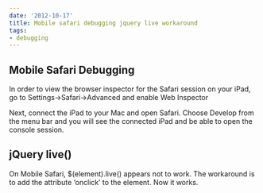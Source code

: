 ```yaml
---
date: '2012-10-17'
title: Mobile safari debugging jquery live workaround
tags: 
- debugging
---
```

<h2>Mobile Safari Debugging</h2>

<p>In order to view the browser inspector for the Safari session on your iPad, go to Settings-&gt;Safari-&gt;Advanced and enable Web Inspector</p>

<p>Next, connect the iPad to your Mac and open Safari. Choose Develop from the menu bar and you will see the connected iPad and be able to open the console session.</p>

<h2>jQuery live()</h2>

<p>On Mobile Safari, $(element).live() appears not to work. The workaround is to add the attribute &#8216;onclick&#8217; to the element. Now it works.</p>
